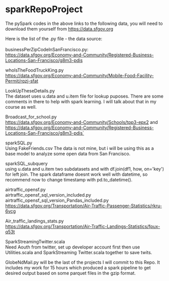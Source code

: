 # sparkRepoProject

The pySpark codes in the above links to the following data, you will need to download them yourself from https://data.sfgov.org<br>

Here is the list of the .py file - the data source:<br><br>
businessPerZipCodeInSanFrancisco.py: <br>
https://data.sfgov.org/Economy-and-Community/Registered-Business-Locations-San-Francisco/g8m3-pdis

whoIsTheFoodTruckKing.py<br>
https://data.sfgov.org/Economy-and-Community/Mobile-Food-Facility-Permit/rqzj-sfat

LookUpTheseDetails.py <br>
The dataset uses u.data and u.item file for lookup puposes. There are some comments in there to help with spark learning. I will talk about that in my course as well.


Broadcast_for_school.py <br>
https://data.sfgov.org/Economy-and-Community/Schools/tpp3-epx2 and <br>
https://data.sfgov.org/Economy-and-Community/Registered-Business-Locations-San-Francisco/g8m3-pdis`

sparkSQL.py<br>
Using FakeFriends.csv The data is not mine, but i will be using this as a base model to analyze some open data from San Francisco. <br>

sparkSQL_subquery<br>
using u.data and u.item two subdatasets and with df.join(df1, how, on='key') for  left join. The spark dataframe doesnt work well with datetime, so recommend now to change timestamp with pd.to_datetime().<br>

airtraffic_opensf.py <br>
airtraffic_opensf_sql_version_included.py <br>
airtraffic_opensf_sql_version_Pandas_included.py<br>
https://data.sfgov.org/Transportation/Air-Traffic-Passenger-Statistics/rkru-6vcg

Air_traffic_landings_stats.py<br>
https://data.sfgov.org/Transportation/Air-Traffic-Landings-Statistics/fpux-q53t

SparkStreamingTwitter.scala <br>
Need Aouth from twitter, set up developer account first then use Utilities.scala and SparkStreaming Twitter.scala together to save twits.

GlobeNdMail.py will be the last of the projects I will commit to this Repo. It includes my work for 15 hours which produced a spark pipeline to get desired output based on some parquet files in the gzip format. 
